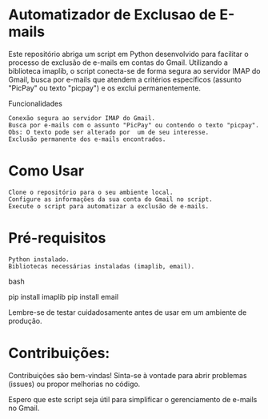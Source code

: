 # Automatizador de Exclusao de E-mails
Este repositório abriga um script em Python desenvolvido para facilitar o processo de exclusão de e-mails em contas do Gmail. Utilizando a biblioteca imaplib, o script conecta-se de forma segura ao servidor IMAP do Gmail, busca por e-mails que atendem a critérios específicos (assunto "PicPay" ou texto "picpay") e os exclui permanentemente.

Funcionalidades

    Conexão segura ao servidor IMAP do Gmail.
    Busca por e-mails com o assunto "PicPay" ou contendo o texto "picpay".
    Obs: O texto pode ser alterado por  um de seu interesse. 
    Exclusão permanente dos e-mails encontrados.

# Como Usar

    Clone o repositório para o seu ambiente local.
    Configure as informações da sua conta do Gmail no script.
    Execute o script para automatizar a exclusão de e-mails.

# Pré-requisitos

    Python instalado.
    Bibliotecas necessárias instaladas (imaplib, email).

bash

pip install imaplib
pip install email

Lembre-se de testar cuidadosamente antes de usar em um ambiente de produção.

# Contribuições:

Contribuições são bem-vindas! Sinta-se à vontade para abrir problemas (issues) ou propor melhorias no código.

Espero que este script seja útil para simplificar o gerenciamento de e-mails no Gmail.

